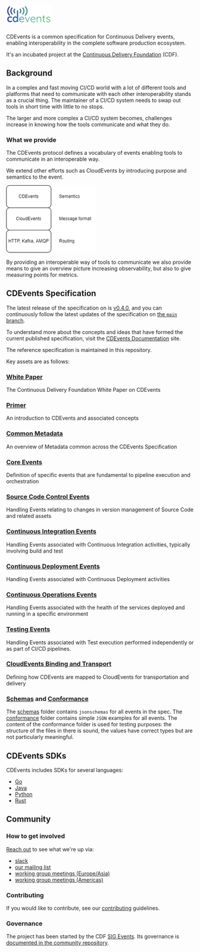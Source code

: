 # ![CDEvents](cdevents_horizontal-color.png)

CDEvents is a common specification for Continuous Delivery events, enabling
interoperability in the complete software production ecosystem.

It's an incubated project at the
[Continuous Delivery Foundation](https://cd.foundation) (CDF).

## Background
<!--
Resources used for the background text
https://cd.foundation/blog/2021/03/16/cd-foundation-announces-industry-initiative-to-standardize-events-from-ci-cd-systems/
https://github.com/cdfoundation/toc/blob/master/sigs/sig-events.md
https://github.com/cdfoundation/sig-events
https://github.com/cdfoundation/toc/blob/master/proposals/cdevents/cdevents.md
-->
In a complex and fast moving CI/CD world with a lot of different tools and
platforms that need to communicate with each other interoperability stands as a
crucial thing. The maintainer of a CI/CD system needs to swap out tools in short
time with little to no stops.

The larger and more complex a CI/CD system becomes, challenges increase in
knowing how the tools communicate and what they do.

### What we provide

The CDEvents protocol defines a vocabulary of events enabling tools to
communicate in an interoperable way.

We extend other efforts such as CloudEvents by introducing purpose and semantics
to the event.

![stack](./images/stack.png)

By providing an interoperable way of tools to communicate we also provide means
to give an overview picture increasing observability, but also to give measuring
points for metrics.

## CDEvents Specification

The latest release of the specification on is
[v0.4.0](https://github.com/cdevents/spec/blob/v0.4.0/spec.md), and you can
continuously follow the latest updates of the specification on [the `main`
branch](./spec.md).

To understand more about the concepts and ideas that have formed the current published
specification, visit the [CDEvents Documentation](https://cdevents.dev/docs/) site.

The reference specification is maintained in this repository.

Key assets are as follows:

### [White Paper](./CDEvents_Whitepaper.pdf)

The Continuous Delivery Foundation White Paper on CDEvents

### [Primer](https://cdevents.dev/docs/primer/)

An introduction to CDEvents and associated concepts

### [Common Metadata](./spec.md)

An overview of Metadata common across the CDEvents Specification

### [Core Events](./core.md)

Definition of specific events that are fundamental to pipeline execution and orchestration

### [Source Code Control Events](./source-code-version-control.md)

Handling Events relating to changes in version management of Source Code and related assets

### [Continuous Integration Events](./continuous-integration.md)

Handling Events associated with Continuous Integration activities, typically involving build and test

### [Continuous Deployment Events](./continuous-deployment.md)

Handling Events associated with Continuous Deployment activities

### [Continuous Operations Events](./continuous-operations.md)

Handling Events associated with the health of the services deployed and running in a specific environment

### [Testing Events](./testing-events.md)

Handling Events associated with Test execution performed independently or as part of CI/CD pipelines.

### [CloudEvents Binding and Transport](./cloudevents-binding.md)

Defining how CDEvents are mapped to CloudEvents for transportation and delivery

### [Schemas](./schemas/) and [Conformance](./conformance/)

The [schemas](./schemas/) folder contains `jsonschemas` for all events in the spec. The [conformance](./conformance/) folder contains simple `JSON` examples for all events. The content of the conformance folder is used for testing purposes: the structure of the files in there is sound, the values have correct types but are not particularly meaningful.

## CDEvents SDKs

CDEvents includes SDKs for several languages:

* [Go](https://github.com/cdevents/sdk-go)
* [Java](https://github.com/cdevents/sdk-java)
* [Python](https://github.com/cdevents/sdk-python)
* [Rust](https://github.com/cdevents/sdk-rust)

## Community

### How to get involved

[Reach out](https://github.com/cdevents/community/blob/main/governance.md#project-communication-channels) to see what we're up
via:

* [slack](https://cdeliveryfdn.slack.com/archives/C030SKZ0F4K)
* [our mailing list](https://groups.google.com/g/cdevents-dev)
* [working group meetings (Europe/Asia)](https://calendar.google.com/calendar/u/0/event?eid=YjI4aDcybzA5bTlkdW9hOTBlMmFtcWE4ZDdfMjAyNTA5MDlUMTQwMDAwWiBsaW51eGZvdW5kYXRpb24ub3JnX21oZjBrbWdlZG42N2lobmk4cjEyOWF2cDI0QGc)
* [working group meetings (Americas)](https://calendar.google.com/calendar/u/0/event?eid=MWsxaG9vdGtxcWxuYjJvdHIyN3A0Y3R1ZXFfMjAyNTA5MjNUMTcwMDAwWiBsaW51eGZvdW5kYXRpb24ub3JnX21oZjBrbWdlZG42N2lobmk4cjEyOWF2cDI0QGc)

### Contributing

If you would like to contribute, see our [contributing](https://cdevents.dev/community/contribution-guidelines/)
guidelines.

### Governance

The project has been started by the CDF [SIG Events](https://github.com/cdfoundation/sig-events).
Its governance is [documented in the community repository](https://github.com/cdevents/community/blob/main/governance.md).
